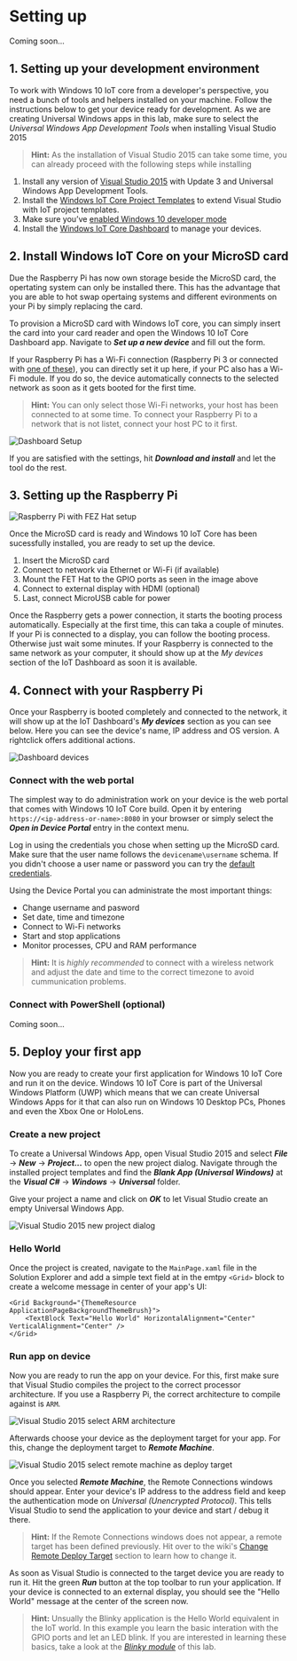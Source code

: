 # Setting up
Coming soon...

## 1. Setting up your development environment
To work with Windows 10 IoT core from a developer's perspective, you need a bunch of tools and helpers installed on your machine. Follow the instructions below to get your device ready for development. As we are creating Universal Windows apps in this lab, make sure to select the *Universal Windows App Development Tools* when installing Visual Studio 2015

> **Hint:** As the installation of Visual Studio 2015 can take some time, you can already proceed with the following steps while installing

1. Install any version of [Visual Studio 2015](https://www.visualstudio.com/products/visual-studio-community-vs) with Update 3 and Universal Windows App Development Tools.
2. Install the [Windows IoT Core Project Templates](https://visualstudiogallery.msdn.microsoft.com/55b357e1-a533-43ad-82a5-a88ac4b01dec) to extend Visual Studio with IoT project templates.
3. Make sure you’ve [enabled Windows 10 developer mode](https://msdn.microsoft.com/windows/uwp/get-started/enable-your-device-for-development)
4. Install the [Windows IoT Core Dashboard](https://developer.microsoft.com/en-us/windows/iot/downloads) to manage your devices.

## 2. Install Windows IoT Core on your MicroSD card
Due the Raspberry Pi has now own storage beside the MicroSD card, the opertating system can only be installed there. This has the advantage that you are able to hot swap opertaing systems and different evironments on your Pi by simply replacing the card.

To provision a MicroSD card with Windows IoT core, you can simply insert the card into your card reader and open the Windows 10 IoT Core Dashboard app. Navigate to ***Set up a new device*** and fill out the form.

If your Raspberry Pi has a Wi-Fi connection (Raspberry Pi 3 or connected with [one of these](https://developer.microsoft.com/en-us/windows/iot/Docs/HardwareCompatList.htm#WiFi-Dongles)), you can directly set it up here, if your PC also has a Wi-Fi module. If you do so, the device automatically connects to the selected network as soon as it gets booted for the first time.

> **Hint:** You can only select those Wi-Fi networks, your host has been connected to at some time. To connect your Raspberry Pi to a network that is not listet, connect your host PC to it first.

![Dashboard Setup](../Misc/dashboardsetup.png)

If you are satisfied with the settings, hit ***Download and install*** and let the tool do the rest.

## 3. Setting up the Raspberry Pi

![Raspberry Pi with FEZ Hat setup](../Misc/raspberrypisetup.png)

Once the MicroSD card is ready and Windows 10 IoT Core has been sucessfully installed, you are ready to set up the device.

1. Insert the MicroSD card
2. Connect to network via Ethernet or Wi-Fi (if available)
3. Mount the FET Hat to the GPIO ports as seen in the image above
4. Connect to external display with HDMI (optional)
5. Last, connect MicroUSB cable for power

Once the Raspberry gets a power connection, it starts the booting process automatically. Especially at the first time, this can taka a couple of minutes. If your Pi is connected to a display, you can follow the booting process. Otherwise just wait some minutes. If your Raspberry is connected to the same network as your computer, it should show up at the *My devices* section of the IoT Dashboard as soon it is available.

## 4. Connect with your Raspberry Pi
Once your Raspberry is booted completely and connected to the network, it will show up at the IoT Dashboard's ***My devices*** section as you can see below. Here you can see the device's name, IP address and OS version. A rightclick offers additional actions.

![Dashboard devices](../Misc/dashboarddevices.png)

### Connect with the web portal
The simplest way to do administration work on your device is the web portal that comes with Windows 10 IoT Core build. Open it by entering `https://<ip-address-or-name>:8080` in your browser or simply select the ***Open in Device Portal*** entry in the context menu.

Log in using the credentials you chose when setting up the MicroSD card. Make sure that the user name follows the `devicename\username` schema. If you didn't choose a user name or password you can try the [default credentials](../../../wiki/default-credentials).

Using the Device Portal you can administrate the most important things:

- Change username and pasword
- Set date, time and timezone
- Connect to Wi-Fi networks
- Start and stop applications
- Monitor processes, CPU and RAM performance

> **Hint:** It is *highly recommended* to connect with a wireless network and adjust the date and time to the correct timezone to avoid cummunication problems.

### Connect with PowerShell (optional)
Coming soon...

## 5. Deploy your first app
Now you are ready to create your first application for Windows 10 IoT Core and run it on the device. Windows 10 IoT Core is part of the Universal Windows Platform (UWP) which means that we can create Universal Windows Apps for it that can also run on Windows 10 Desktop PCs, Phones and even the Xbox One or HoloLens.

### Create a new project
To create a Universal Windows App, open Visual Studio 2015 and select ***File*** -> ***New*** -> ***Project...*** to open the new project dialog. Navigate through the installed project templates and find the ***Blank App (Universal Windows)*** at the ***Visual C#*** -> ***Windows*** -> ***Universal*** folder.

Give your project a name and click on ***OK*** to let Visual Studio create an empty Universal Windows App.

![Visual Studio 2015 new project dialog](../Misc/vsnewproject.png)

### Hello World
Once the project is created, navigate to the `MainPage.xaml` file in the Solution Explorer and add a simple text field at in the emtpy `<Grid>` block to create a welcome message in center of your app's UI:

```XAML
<Grid Background="{ThemeResource ApplicationPageBackgroundThemeBrush}">
    <TextBlock Text="Hello World" HorizontalAlignment="Center" VerticalAlignment="Center" />
</Grid>
```

### Run app on device
Now you are ready to run the app on your device. For this, first make sure that Visual Studio compiles the project to the correct processor architecture. If you use a Raspberry Pi, the correct architecture to compile against is `ARM`.

![Visual Studio 2015 select ARM architecture](../Misc/vsselectarm.png)

Afterwards choose your device as the deployment target for your app. For this, change the deployment target to ***Remote Machine***.

![Visual Studio 2015 select remote machine as deploy target](../Misc/vsselectremote.png)

Once you selected ***Remote Machine***, the Remote Connections windows should appear. Enter your device's IP address to the address field and keep the authentication mode on *Universal (Unencrypted Protocol)*. This tells Visual Studio to send the application to your device and start / debug it there.

> **Hint:**  If the Remote Connections windows does not appear, a remote target has been defined previously. Hit over to the wiki's [Change Remote Deploy Target](../../../wiki/Change-Remote-Deploy-Target) section to learn how to change it.

As  soon as Visual Studio is connected to the target device you are ready to run it. Hit the green ***Run*** button at the top toolbar to run your application. If your device is connected to an external display, you should see the "Hello World" message at the center of the screen now.

> **Hint:** Unsually the Blinky application is the Hello World equivalent in the IoT world. In this example you learn the basic interation with the GPIO ports and let an LED blink. If you are interested in learning these basics, take a look at the [*Blinky module*](../06%20Blinky) of this lab.
